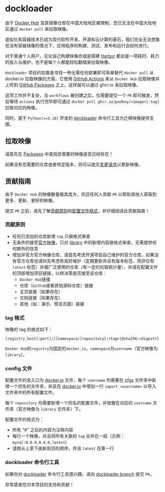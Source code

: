 # dockloader

由于 [Docker Hub](https://hub.docker.com/) 及其镜像仓库在中国大陆地区被限制，您已无法在中国大陆地区通过 `docker pull` 来拉取映像。

虚拟化和容器技术已成为现代软件开发、开源和云计算的基石，我们完全无法想象在没有容器镜像的情况下，应用程序的构建、测试、发布和运行会如何进行。

对于普通个人用户，无论自己构建映像亦或是搭建 [Harbor](https://github.com/goharbor/harbor) 都会是一项耗时、耗力的投入与维护，也不是每个人都能轻松翻墙来拉取映像。

`dockloader` 项目的初衷是寻找一种无需任何部署即可简单替代 `docker pull` 从 docker.io 拉取映像的方案。它使用 [GitHub Actions](https://github.com/features/actions) 来从 `Docker Hub` 拉取映像并上传到 [GitHub Packages](https://github.com/features/packages) 之上，这样就可以通过 ghcr.io 来拉取映像。

这项工作并不复杂，当 `workflows` 被创建之后，仅需要提交一个 `PR` 即可触发，然后等待 `actions` 执行完毕即可通过 `docker pull ghcr.io/podboy/<image>[:tag]` 拉取对应的映像。

同时，基于 `Python(>=3.10)` 开发的 [dockloader](https://pypi.org/project/dockloader/) 命令行工具为迁移映像提供支撑。

## 拉取映像

请首先在 [Packages](https://github.com/orgs/podboy/packages) 中查找您需要的映像是否已经存在！

如果没有您需要的仓库或者特定版本，则可以提交[变更请求](#贡献指南)以更新映像。

## 贡献指南

由于 `Docker Hub` 的映像数量极其庞大，欢迎任何人贡献 `PR` 以帮助其他人获取到更多、更新、更好的映像。

提交 `PR` 之前，请先了解[贡献原则](#贡献原则)和[配置文件格式](#config-文件)，并仔细阅读此贡献指南！

### 贡献原则

- 任何已添加的仓库新增 `tag` 只做格式审查
- 无条件的接受[官方映像](https://hub.docker.com/search?image_filter=official)，只对 [library](cfgs/library) 中的新增内容做格式审查，无需提供任何额外的信息
- 增加非官方官方映像仓库，请首先考虑开源项目自己维护的官方仓库，如果没有官方仓库也请优先考虑有良好维护（定期更新并且有版本标签，而非仅有 `latest` 标签）并被广泛使用的仓库（有一定的拉取统计量），并请在配置文件的顶部增加项目链接，以供决策是否接受该仓库：
  - `Docker Hub`链接
  - 仓库（`Github`或者其他源码仓库）链接
  - 主页链接（如果存在）
  - 文档链接（如果存在）
  - 其他（如：演示、预览页面）链接

### tag 格式

映像的 tag 的格式如下：

```text
[registry_host[:port]/][namespace/]repository[:<tag>|@sha256:<digest>]
```

`Docker Hub`的`registry`为固定的`docker.io`，`namespace`为`username`（官方映像为`library`）。

### config 文件

配置文件的总入口为 [docker.io](cfgs/docker.io) 文件，每个 `username` 均需要在 [cfgs](cfgs) 文件夹中新增一个同名的文件夹，并且在 [docker.io](cfgs/docker.io) 中增加一行 `import <username>` 以导入文件夹中的所有配置文件。

每个 `repository` 均需要新增一个同名的配置文件，并放置在对应的 `username` 文件夹（官方映像为 `library` 文件夹）下。

配置文件的格式为：

- 所有 "#" 之后的内容为注释内容
- 每行一个映像，并且将所有关联的 `tag` 合并在一起（示例：`mysql:8.0.0,8.0,8,latest`）
- 请按从上至下由新到旧的顺序，并且 `latest` 在第一行

### dockloader 命令行工具

如果你对 [dockloader](https://pypi.org/project/dockloader/) 命令行工具感兴趣，请向 [dockloader branch](https://github.com/podboy/dockloader/tree/dockloader) 提交 `PR`。

非常感谢您对本项目的支持和贡献！
